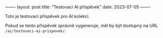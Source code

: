 ——-
layout: post
title: “Testovací AI příspěvek”
date: 2023-07-05
——-

Toto je testovací příspěvek pro AI kolekci.

Pokud se tento příspěvek správně vygeneruje, měl by být dostupný na URL `/ai/testovaci-ai-prispevek/`.